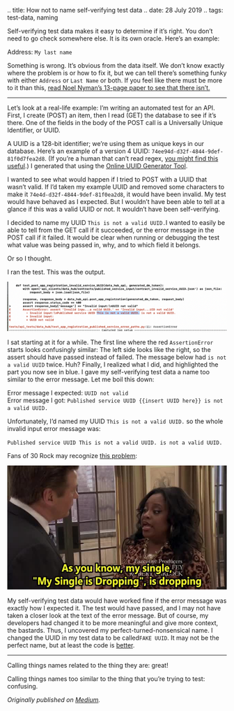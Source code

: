 .. title: How not to name self-verifying test data
.. date: 28 July 2019
.. tags: test-data, naming

<p name="3e80" id="3e80" class="graf graf--p graf-after--h3">Self-verifying test data makes it easy to determine if it’s right. You don’t need to go check somewhere else. It is its own oracle. Here’s an example:</p><p name="9278" id="9278" class="graf graf--p graf-after--p">Address: <code class="markup--code markup--p-code">My last name</code></p><p name="1393" id="1393" class="graf graf--p graf-after--p graf--trailing">Something is wrong. It’s obvious from the data itself. We don’t know exactly where the problem is or how to fix it, but we can tell there’s something funky with either <code class="markup--code markup--p-code">Address</code> or <code class="markup--code markup--p-code">Last Name</code> or both. If you feel like there must be more to it than this, <a href="https://www.stickyminds.com/sites/default/files/article/file/2012/XDD2918filelistfilename1_0.pdf" data-href="https://www.stickyminds.com/sites/default/files/article/file/2012/XDD2918filelistfilename1_0.pdf" class="markup--anchor markup--p-anchor" rel="noopener" target="_blank">read Noel Nyman’s 13-page paper to see that there isn’t.</a></p></div></div></section><section name="d869" class="section section--body"><div class="section-divider"><hr class="section-divider"></div><div class="section-content"><div class="section-inner sectionLayout--insetColumn"><p name="2031" id="2031" class="graf graf--p graf--leading">Let’s look at a real-life example: I’m writing an automated test for an API. First, I create (POST) an item, then I read (GET) the database to see if it’s there. One of the fields in the body of the POST call is a Universally Unique Identifier, or UUID.</p><p name="9c80" id="9c80" class="graf graf--p graf-after--p">A UUID is a 128-bit identifier; we’re using them as unique keys in our database. Here’s an example of a version 4 UUID: <code class="markup--code markup--p-code">74ee94d-d32f-4844-9def-81f0d7fea2d8</code>. (If you’re a human that can’t read regex, <a href="https://www.regextester.com/99148" data-href="https://www.regextester.com/99148" class="markup--anchor markup--p-anchor" rel="noopener" target="_blank">you might find this useful</a>.) I generated that using the <a href="https://www.uuidgenerator.net" data-href="https://www.uuidgenerator.net" class="markup--anchor markup--p-anchor" rel="noopener" target="_blank">Online UUID Generator Tool</a>.</p><p name="467d" id="467d" class="graf graf--p graf-after--p">I wanted to see what would happen if I tried to POST with a UUID that wasn’t valid. If I’d taken my example UUID and removed some characters to make it <code class="markup--code markup--p-code">74e4d-d32f-4844-9def-81f0ea2d8</code>, it would have been invalid. My test would have behaved as I expected. But I wouldn’t have been able to tell at a glance if this was a valid UUID or not. It wouldn’t have been self-verifying.</p><p name="16e0" id="16e0" class="graf graf--p graf-after--p">I decided to name my UUID <code class="markup--code markup--p-code">This is not a valid UUID.</code>I wanted to easily be able to tell from the GET call if it succeeded, or the error message in the POST call if it failed. It would be clear when running or debugging the test what value was being passed in, why, and to which field it belongs.</p><p name="78ab" id="78ab" class="graf graf--p graf-after--p">Or so I thought.</p><p name="ca5b" id="ca5b" class="graf graf--p graf-after--p">I ran the test. This was the output.</p>

![](/images/posts/2019/output.png)

<p name="950f" id="950f" class="graf graf--p graf-after--figure">I sat starting at it for a while. The first line where the red <code class="markup--code markup--p-code">AssertionError</code> starts looks confusingly similar: The left side looks like the right, so the assert should have passed instead of failed. The message below had <code class="markup--code markup--p-code">is not a valid UUID</code> twice. Huh? Finally, I realized what I did, and highlighted the part you now see in blue. I gave my self-verifying test data a name too similar to the error message. Let me boil this down:</p><p name="a80f" id="a80f" class="graf graf--p graf-after--p">Error message I expected: <code class="markup--code markup--p-code">UUID not valid</code><br>Error message I got: <code class="markup--code markup--p-code">Published service UUID {{insert UUID here}} is not a valid UUID.</code></p><p name="a0fb" id="a0fb" class="graf graf--p graf-after--p">Unfortunately, I’d named my UUID <code class="markup--code markup--p-code">This is not a valid UUID.</code> so the whole invalid input error message was:</p><p name="9e42" id="9e42" class="graf graf--p graf-after--p"><code class="markup--code markup--p-code">Published service UUID This is not a valid UUID. is not a valid UUID.</code></p><p name="64d9" id="64d9" class="graf graf--p graf-after--p">Fans of 30 Rock may recognize <a href="https://www.youtube.com/watch?v=zh2k5YAnP8g" data-href="https://www.youtube.com/watch?v=zh2k5YAnP8g" class="markup--anchor markup--p-anchor" rel="noopener" target="_blank">this problem</a>:</p>

![](/images/posts/2019/single-dropping.jpg)

<p name="4fdd" id="4fdd" class="graf graf--p graf-after--figure graf--trailing">My self-verifying test data would have worked fine if the error message was exactly how I expected it. The test would have passed, and I may not have taken a closer look at the text of the error message. But of course, my developers had changed it to be more meaningful and give more context, the bastards. Thus, I uncovered my perfect-turned-nonsensical name. I changed the UUID in my test data to be called<code class="markup--code markup--p-code">FAKE UUID</code>. It may not be the perfect name, but at least the code is <a href="https://www.youtube.com/watch?v=aWiwDdx_rdo" data-href="https://www.youtube.com/watch?v=aWiwDdx_rdo" class="markup--anchor markup--p-anchor" rel="noopener" target="_blank">better</a>.</p></div></div></section><section name="5fb0" class="section section--body section--last"><div class="section-divider"><hr class="section-divider"></div><div class="section-content"><div class="section-inner sectionLayout--insetColumn"><p name="81c8" id="81c8" class="graf graf--p graf--leading">Calling things names related to the thing they are: great!</p><p name="e145" id="e145" class="graf graf--p graf-after--p graf--trailing">Calling things names too similar to the thing that you’re trying to test: confusing.</p></div></div></section>
</section>

*Originally published on [Medium](https://medium.com/@ezagroba/how-not-to-name-self-verifying-test-data-1225d3c72454).*

